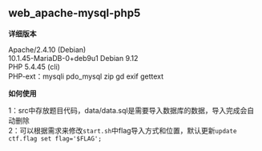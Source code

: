 ## web_apache-mysql-php5

**详细版本**

Apache/2.4.10 (Debian)  
10.1.45-MariaDB-0+deb9u1 Debian 9.12  
PHP 5.4.45 (cli)  
PHP-ext：mysqli pdo_mysql zip gd exif gettext

**如何使用**

1：src中存放题目代码，data/data.sql是需要导入数据库的数据，导入完成会自动删除  
2：可以根据需求来修改`start.sh`中flag导入方式和位置，默认更新`update ctf.flag set flag='$FLAG';`

